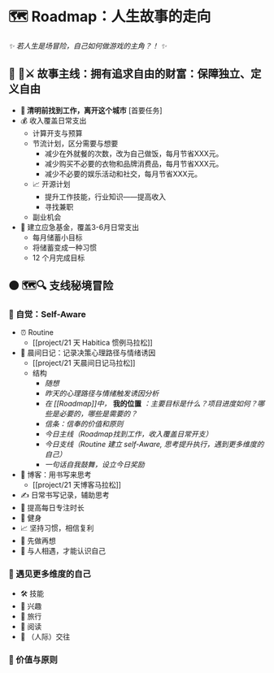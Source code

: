 # 🗺️ Roadmap：人生故事的走向

*✨ 若人生是场冒险，自己如何做游戏的主角？！ ✨*

## 🔴 🏰⚔️ 故事主线：拥有追求自由的财富：保障独立、定义自由

- **🚩 清明前找到工作，离开这个城市** [首要任务]
- 💰 收入覆盖日常支出
  - 计算开支与预算
  - 节流计划，区分需要与想要
    - 减少在外就餐的次数，改为自己做饭，每月节省XXX元。
    - 减少购买不必要的衣物和品牌消费品，每月节省XXX元。
    - 减少不必要的娱乐活动和社交，每月节省XXX元。
  - 📈 开源计划
    - 提升工作技能，行业知识——提高收入
    - 寻找兼职
  -  副业机会
- 🏦 建立应急基金，覆盖3-6月日常支出
  - 每月储蓄小目标
  - 将储蓄变成一种习惯
  - 12 个月完成目标

## 🟠 🗺️🔍 支线秘境冒险

### 🧘 自觉：Self-Aware
- ⏰ Routine
  - [[project/21 天 Habitica 惯例马拉松]]
- 📝 晨间日记：记录决策心理路径与情绪诱因
  - [[project/21 天晨间日记马拉松]]
  - 结构
    - *随想*
    - *昨天的心理路径与情绪触发诱因分析*
    - *在 [[Roadmap]]中，* **我的位置** *：主要目标是什么？项目进度如何？哪些是必要的，哪些是需要的？*
    - *信条：信奉的价值和原则*
    - *今日主线（Roadmap找到工作，收入覆盖日常开支）*
    - *今日支线（Routine 建立 self-Aware, 思考提升执行，遇到更多维度的自己）*
    - *一句话自我鼓舞，设立今日奖励*
- 📰 博客：用书写来思考
  - [[project/21 天博客马拉松]]
- ✍️ 日常书写记录，辅助思考
- 🎯 提高每日专注时长
- 💪 健身
- 📈 坚持习惯，相信复利
- 🏃 先做再想
- 🤝 与人相遇，才能认识自己

### 🌈 遇见更多维度的自己
- 🛠️ 技能
- 🎨 兴趣
- 🧳 旅行
- 📖 阅读
- 👥 （人际）交往

### 🧿 价值与原则